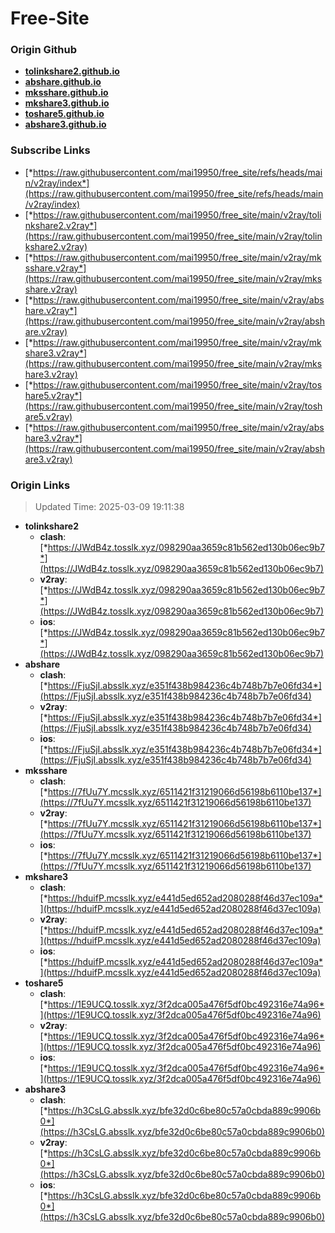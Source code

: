 # Free-Site

### Origin Github

- [**tolinkshare2.github.io**](https://github.com/tolinkshare2/tolinkshare2.github.io)
- [**abshare.github.io**](https://github.com/abshare/abshare.github.io)
- [**mksshare.github.io**](https://github.com/mksshare/mksshare.github.io)
- [**mkshare3.github.io**](https://github.com/mkshare3/mkshare3.github.io)
- [**toshare5.github.io**](https://github.com/toshare5/toshare5.github.io)
- [**abshare3.github.io**](https://github.com/abshare3/abshare3.github.io)

### Subscribe Links

- [*https://raw.githubusercontent.com/mai19950/free_site/refs/heads/main/v2ray/index*](https://raw.githubusercontent.com/mai19950/free_site/refs/heads/main/v2ray/index)
- [*https://raw.githubusercontent.com/mai19950/free_site/main/v2ray/tolinkshare2.v2ray*](https://raw.githubusercontent.com/mai19950/free_site/main/v2ray/tolinkshare2.v2ray)
- [*https://raw.githubusercontent.com/mai19950/free_site/main/v2ray/mksshare.v2ray*](https://raw.githubusercontent.com/mai19950/free_site/main/v2ray/mksshare.v2ray)
- [*https://raw.githubusercontent.com/mai19950/free_site/main/v2ray/abshare.v2ray*](https://raw.githubusercontent.com/mai19950/free_site/main/v2ray/abshare.v2ray)
- [*https://raw.githubusercontent.com/mai19950/free_site/main/v2ray/mkshare3.v2ray*](https://raw.githubusercontent.com/mai19950/free_site/main/v2ray/mkshare3.v2ray)
- [*https://raw.githubusercontent.com/mai19950/free_site/main/v2ray/toshare5.v2ray*](https://raw.githubusercontent.com/mai19950/free_site/main/v2ray/toshare5.v2ray)
- [*https://raw.githubusercontent.com/mai19950/free_site/main/v2ray/abshare3.v2ray*](https://raw.githubusercontent.com/mai19950/free_site/main/v2ray/abshare3.v2ray)

### Origin Links

> Updated Time: 2025-03-09 19:11:38

- **tolinkshare2**
  - **clash**: [*https://JWdB4z.tosslk.xyz/098290aa3659c81b562ed130b06ec9b7*](https://JWdB4z.tosslk.xyz/098290aa3659c81b562ed130b06ec9b7)
  - **v2ray**: [*https://JWdB4z.tosslk.xyz/098290aa3659c81b562ed130b06ec9b7*](https://JWdB4z.tosslk.xyz/098290aa3659c81b562ed130b06ec9b7)
  - **ios**: [*https://JWdB4z.tosslk.xyz/098290aa3659c81b562ed130b06ec9b7*](https://JWdB4z.tosslk.xyz/098290aa3659c81b562ed130b06ec9b7)
- **abshare**
  - **clash**: [*https://FjuSjI.absslk.xyz/e351f438b984236c4b748b7b7e06fd34*](https://FjuSjI.absslk.xyz/e351f438b984236c4b748b7b7e06fd34)
  - **v2ray**: [*https://FjuSjI.absslk.xyz/e351f438b984236c4b748b7b7e06fd34*](https://FjuSjI.absslk.xyz/e351f438b984236c4b748b7b7e06fd34)
  - **ios**: [*https://FjuSjI.absslk.xyz/e351f438b984236c4b748b7b7e06fd34*](https://FjuSjI.absslk.xyz/e351f438b984236c4b748b7b7e06fd34)
- **mksshare**
  - **clash**: [*https://7fUu7Y.mcsslk.xyz/6511421f31219066d56198b6110be137*](https://7fUu7Y.mcsslk.xyz/6511421f31219066d56198b6110be137)
  - **v2ray**: [*https://7fUu7Y.mcsslk.xyz/6511421f31219066d56198b6110be137*](https://7fUu7Y.mcsslk.xyz/6511421f31219066d56198b6110be137)
  - **ios**: [*https://7fUu7Y.mcsslk.xyz/6511421f31219066d56198b6110be137*](https://7fUu7Y.mcsslk.xyz/6511421f31219066d56198b6110be137)
- **mkshare3**
  - **clash**: [*https://hduifP.mcsslk.xyz/e441d5ed652ad2080288f46d37ec109a*](https://hduifP.mcsslk.xyz/e441d5ed652ad2080288f46d37ec109a)
  - **v2ray**: [*https://hduifP.mcsslk.xyz/e441d5ed652ad2080288f46d37ec109a*](https://hduifP.mcsslk.xyz/e441d5ed652ad2080288f46d37ec109a)
  - **ios**: [*https://hduifP.mcsslk.xyz/e441d5ed652ad2080288f46d37ec109a*](https://hduifP.mcsslk.xyz/e441d5ed652ad2080288f46d37ec109a)
- **toshare5**
  - **clash**: [*https://1E9UCQ.tosslk.xyz/3f2dca005a476f5df0bc492316e74a96*](https://1E9UCQ.tosslk.xyz/3f2dca005a476f5df0bc492316e74a96)
  - **v2ray**: [*https://1E9UCQ.tosslk.xyz/3f2dca005a476f5df0bc492316e74a96*](https://1E9UCQ.tosslk.xyz/3f2dca005a476f5df0bc492316e74a96)
  - **ios**: [*https://1E9UCQ.tosslk.xyz/3f2dca005a476f5df0bc492316e74a96*](https://1E9UCQ.tosslk.xyz/3f2dca005a476f5df0bc492316e74a96)
- **abshare3**
  - **clash**: [*https://h3CsLG.absslk.xyz/bfe32d0c6be80c57a0cbda889c9906b0*](https://h3CsLG.absslk.xyz/bfe32d0c6be80c57a0cbda889c9906b0)
  - **v2ray**: [*https://h3CsLG.absslk.xyz/bfe32d0c6be80c57a0cbda889c9906b0*](https://h3CsLG.absslk.xyz/bfe32d0c6be80c57a0cbda889c9906b0)
  - **ios**: [*https://h3CsLG.absslk.xyz/bfe32d0c6be80c57a0cbda889c9906b0*](https://h3CsLG.absslk.xyz/bfe32d0c6be80c57a0cbda889c9906b0)
